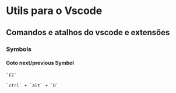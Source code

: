 # Utils para o Vscode

## Comandos e atalhos do vscode e extensões

### Symbols

#### Goto next/previous Symbol
```
`F7`
```


```
`ctrl` + `alt` + `O`
```